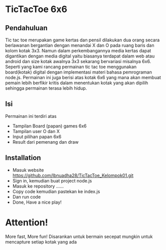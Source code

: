 # TicTacToe 6x6

## Pendahuluan
Tic tac toe merupakan game kertas dan pensil dilakukan dua orang secara berlawanan bergantian dengan menandai X dan O pada ruang baris dan kolom kotak 3x3. Namun dalam perkembangannya media kertas dapat digantikan dengan media digital yaitu biasanya terdapat dalam web atau android dan size kotak awalnya 3x3 sekarang bervariasi misalnya 6x6. Seperti yang kami rancang permainan tic tac toe menggunakan board(kotak) digital dengan implementasi materi bahasa pemrograman node.js.  Permainan ini juga berisi atas kotak 6x6 yang mana akan membuat pemain lebih berfikir kritis dalam menentukan kotak yang akan dipilih sehingga permainan terasa lebih hidup.

## Isi 
Permainan ini terdiri atas 
* Tampilan Board (papan) games 6x6
* Tampilan user O dan X
* Input pilihan papan 6x6
* Result dari pemenang dan draw 

## Installation 
* Masuk website https://github.com/Ibnuadha28/TicTacToe_Kelompok01.git
* Sign in, kemudian buat project node.js
* Masuk ke repository …… 
* Copy code kemudian pastekan ke index.js
* Dan run code
* Done, Have a nice play!

# Attention!
More fast, More fun!
Disarankan untuk bermain secepat mungkin untuk mencapture setiap kotak yang ada